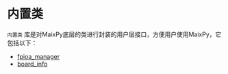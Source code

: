 内置类
===========

`内置类` 库是对MaixPy底层的类进行封装的用户层接口，方便用户使用MaixPy，它包括以下：

* [fpioa_manager](fm.md)
* [board_info](board_info.md)
